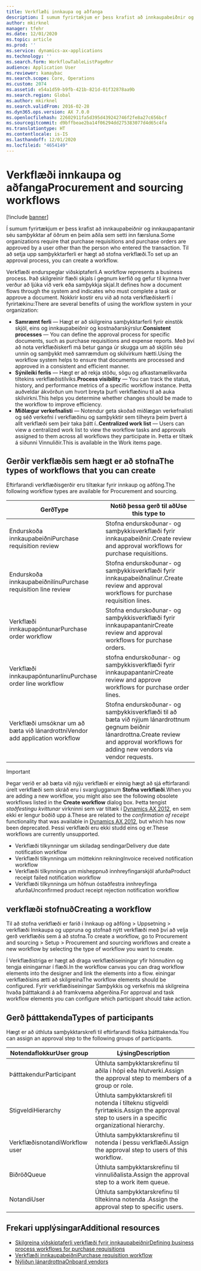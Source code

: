 ```yaml
---
title: Verkflæði innkaupa og aðfanga
description: Í sumum fyrirtækjum er þess krafist að innkaupabeiðnir og innkaupapantanir séu samþykktar af öðrum en þeim aðila sem setti inn færsluna. Til að setja upp samþykktarferli er hægt að stofna verkflæði.
author: mkirknel
manager: tfehr
ms.date: 12/01/2020
ms.topic: article
ms.prod: ''
ms.service: dynamics-ax-applications
ms.technology: ''
ms.search.form: WorkflowTableListPageRnr
audience: Application User
ms.reviewer: kamaybac
ms.search.scope: Core, Operations
ms.custom: 2074
ms.assetid: e54a1d59-b9fb-421b-821d-01f32878aa9b
ms.search.region: Global
ms.author: mkirknel
ms.search.validFrom: 2016-02-28
ms.dyn365.ops.version: AX 7.0.0
ms.openlocfilehash: 22602911fa5d395d439242746f2fe8a27c656bcf
ms.sourcegitcommit: d9bffbeae2ba14f06294dd275383077d4d65c4fa
ms.translationtype: HT
ms.contentlocale: is-IS
ms.lasthandoff: 12/01/2020
ms.locfileid: "4654149"
---
```

# <a name="procurement-and-sourcing-workflows"></a><span data-ttu-id="66cf3-104">Verkflæði innkaupa og aðfanga</span><span class="sxs-lookup"><span data-stu-id="66cf3-104">Procurement and sourcing workflows</span></span>

[!include [banner](../includes/banner.md)]

<span data-ttu-id="66cf3-105">Í sumum fyrirtækjum er þess krafist að innkaupabeiðnir og innkaupapantanir séu samþykktar af öðrum en þeim aðila sem setti inn færsluna.</span><span class="sxs-lookup"><span data-stu-id="66cf3-105">Some organizations require that purchase requisitions and purchase orders are approved by a user other than the person who entered the transaction.</span></span> <span data-ttu-id="66cf3-106">Til að setja upp samþykktarferli er hægt að stofna verkflæði.</span><span class="sxs-lookup"><span data-stu-id="66cf3-106">To set up an approval process, you can create a workflow.</span></span>

<span data-ttu-id="66cf3-107">Verkflæði endurspeglar viðskiptaferli.</span><span class="sxs-lookup"><span data-stu-id="66cf3-107">A workflow represents a business process.</span></span> <span data-ttu-id="66cf3-108">Það skilgreinir flæði skjals í gegnum kerfið og gefur til kynna hver verður að ljúka við verk eða samþykkja skjal.</span><span class="sxs-lookup"><span data-stu-id="66cf3-108">It defines how a document flows through the system and indicates who must complete a task or approve a document.</span></span> <span data-ttu-id="66cf3-109">Nokkrir kostir eru við að nota verkflæðiskerfi í fyrirtækinu:</span><span class="sxs-lookup"><span data-stu-id="66cf3-109">There are several benefits of using the workflow system in your organization:</span></span>

- <span data-ttu-id="66cf3-110">**Samræmt ferli** — Hægt er að skilgreina samþykktarferli fyrir einstök skjöl, eins og innkaupabeiðnir og kostnaðarskýrslur.</span><span class="sxs-lookup"><span data-stu-id="66cf3-110">**Consistent processes** — You can define the approval process for specific documents, such as purchase requisitions and expense reports.</span></span> <span data-ttu-id="66cf3-111">Með því að nota verkflæðiskerfi má betur ganga úr skugga um að skjölin séu unnin og samþykkt með samræmdum og skilvirkum hætti.</span><span class="sxs-lookup"><span data-stu-id="66cf3-111">Using the workflow system helps to ensure that documents are processed and approved in a consistent and efficient manner.</span></span>
- <span data-ttu-id="66cf3-112">**Sýnileiki ferlis** — Hægt er að rekja stöðu, sögu og afkastamælikvarða tiltekins verkflæðistilviks.</span><span class="sxs-lookup"><span data-stu-id="66cf3-112">**Process visibility** — You can track the status, history, and performance metrics of a specific workflow instance.</span></span> <span data-ttu-id="66cf3-113">Þetta auðveldar ákvörðun um hvort breyta þurfi verkflæðinu til að auka skilvirkni.</span><span class="sxs-lookup"><span data-stu-id="66cf3-113">This helps you determine whether changes should be made to the workflow to improve efficiency.</span></span>
- <span data-ttu-id="66cf3-114">**Miðlægur verkefnalisti** — Notendur geta skoðað miðlægan verkefnalisti og séð verkefni í verkflæðinu og samþykktir sem tilheyra þeim þvert á allt verkflæði sem þeir taka þátt í..</span><span class="sxs-lookup"><span data-stu-id="66cf3-114">**Centralized work list** — Users can view a centralized work list to view the workflow tasks and approvals assigned to them across all workflows they participate in.</span></span> <span data-ttu-id="66cf3-115">Þetta er tiltæk á síðunni Vinnuliðir.</span><span class="sxs-lookup"><span data-stu-id="66cf3-115">This is available in the Work items page.</span></span>

## <a name="the-types-of-workflows-that-you-can-create"></a><span data-ttu-id="66cf3-116"> Gerðir verkflæðis sem hægt er að stofna</span><span class="sxs-lookup"><span data-stu-id="66cf3-116">The types of workflows that you can create</span></span>

<span data-ttu-id="66cf3-117">Eftirfarandi verkflæðisgerðir eru tiltækar fyrir innkaup og aðföng.</span><span class="sxs-lookup"><span data-stu-id="66cf3-117">The following workflow types are available for Procurement and sourcing.</span></span>

| <span data-ttu-id="66cf3-118">Gerð</span><span class="sxs-lookup"><span data-stu-id="66cf3-118">Type</span></span> | <span data-ttu-id="66cf3-119">Notið þessa gerð til að</span><span class="sxs-lookup"><span data-stu-id="66cf3-119">Use this type to</span></span> |
|---|---|
| <span data-ttu-id="66cf3-120">Endurskoða innkaupabeiðni</span><span class="sxs-lookup"><span data-stu-id="66cf3-120">Purchase requisition review</span></span> | <span data-ttu-id="66cf3-121">Stofna endurskoðunar- og samþykkisverkflæði fyrir innkaupabeiðnir.</span><span class="sxs-lookup"><span data-stu-id="66cf3-121">Create review and approval workflows for purchase requisitions.</span></span> |
| <span data-ttu-id="66cf3-122">Endurskoða innkaupabeiðnilínu</span><span class="sxs-lookup"><span data-stu-id="66cf3-122">Purchase requisition line review</span></span> | <span data-ttu-id="66cf3-123">Stofna endurskoðunar- og samþykkisverkflæði fyrir innkaupabeiðnalínur.</span><span class="sxs-lookup"><span data-stu-id="66cf3-123">Create review and approval workflows for purchase requisition lines.</span></span> |
| <span data-ttu-id="66cf3-124">Verkflæði innkaupapöntunar</span><span class="sxs-lookup"><span data-stu-id="66cf3-124">Purchase order workflow</span></span> | <span data-ttu-id="66cf3-125">Stofna endurskoðunar- og samþykkisverkflæði fyrir innkaupapantanir</span><span class="sxs-lookup"><span data-stu-id="66cf3-125">Create review and approval workflows for purchase orders.</span></span> |
| <span data-ttu-id="66cf3-126">Verkflæði innkaupapöntunarlínu</span><span class="sxs-lookup"><span data-stu-id="66cf3-126">Purchase order line workflow</span></span> | <span data-ttu-id="66cf3-127">stofna endurskoðunar- og samþykkisverkflæði fyrir innkaupapantanir</span><span class="sxs-lookup"><span data-stu-id="66cf3-127">Create review and approve workflows for purchase order lines.</span></span> |
| <span data-ttu-id="66cf3-128">Verkflæði umsóknar um að bæta við lánardrottni</span><span class="sxs-lookup"><span data-stu-id="66cf3-128">Vendor add application workflow</span></span> | <span data-ttu-id="66cf3-129">Stofna endurskoðunar- og samþykkisverkflæði til að bæta við nýjum lánardrottnum gegnum beiðnir lánardrottna.</span><span class="sxs-lookup"><span data-stu-id="66cf3-129">Create review and approval workflows for adding new vendors via vendor requests.</span></span> |

> [!IMPORTANT]
> <span data-ttu-id="66cf3-130">Þegar verið er að bæta við nýju verkflæði er einnig hægt að sjá eftirfarandi úrelt verkflæði sem skráð eru í svarglugganum **Stofna verkflæði**.</span><span class="sxs-lookup"><span data-stu-id="66cf3-130">When you are adding a new workflow, you might also see the following obsolete workflows listed in the **Create workflow** dialog box.</span></span> <span data-ttu-id="66cf3-131">Þetta tengist *staðfestingu kvittunar* virkninni sem var tiltæk í [Dynamics AX 2012](https://docs.microsoft.com/dynamicsax-2012/appuser-itpro/set-up-procurement-and-sourcing-workflows), en sem ekki er lengur boðið upp á.</span><span class="sxs-lookup"><span data-stu-id="66cf3-131">These are related to the *confirmation of receipt* functionality that was available in [Dynamics AX 2012](https://docs.microsoft.com/dynamicsax-2012/appuser-itpro/set-up-procurement-and-sourcing-workflows), but which has now been deprecated.</span></span> <span data-ttu-id="66cf3-132">Þessi verkflæði eru ekki studd eins og er.</span><span class="sxs-lookup"><span data-stu-id="66cf3-132">These workflows are currently unsupported.</span></span>
> 
> - <span data-ttu-id="66cf3-133">Verkflæði tilkynningar um skiladag sendingar</span><span class="sxs-lookup"><span data-stu-id="66cf3-133">Delivery due date notification workflow</span></span>
> - <span data-ttu-id="66cf3-134">Verkflæði tilkynninga um móttekinn reikning</span><span class="sxs-lookup"><span data-stu-id="66cf3-134">Invoice received notification workflow</span></span>
> - <span data-ttu-id="66cf3-135">Verkflæði tilkynninga um misheppnuð innhreyfingarskjöl afurða</span><span class="sxs-lookup"><span data-stu-id="66cf3-135">Product receipt failed notification workflow</span></span>
> - <span data-ttu-id="66cf3-136">Verkflæði tilkynninga um höfnun óstaðfestra innhreyfinga afurða</span><span class="sxs-lookup"><span data-stu-id="66cf3-136">Unconfirmed product receipt rejection notification workflow</span></span>

## <a name="creating-a-workflow"></a><span data-ttu-id="66cf3-137">verkflæði stofnuð</span><span class="sxs-lookup"><span data-stu-id="66cf3-137">Creating a workflow</span></span>

<span data-ttu-id="66cf3-138">Til að stofna verkflæði er farið í Innkaup og aðföng &gt; Uppsetning &gt; verkflæði Innkaupa og uppruna og stofnað nýtt verkflæði með því að velja gerð verkflæðis sem á að stofna.</span><span class="sxs-lookup"><span data-stu-id="66cf3-138">To create a workflow, go to Procurement and sourcing &gt; Setup &gt; Procurement and sourcing workflows and create a new workflow by selecting the type of workflow you want to create.</span></span> 

<span data-ttu-id="66cf3-139">Í Verkflæðistriga er hægt að draga verkflæðiseiningar yfir hönnuðinn og tengja einingarnar í flæði.</span><span class="sxs-lookup"><span data-stu-id="66cf3-139">In the workflow canvas you can drag workflow elements into the designer and link the elements into a flow.</span></span> <span data-ttu-id="66cf3-140">einingar verkflæðisins ætti að skilgreina</span><span class="sxs-lookup"><span data-stu-id="66cf3-140">The workflow elements should be configured.</span></span> <span data-ttu-id="66cf3-141">Fyrir verkflæðiseiningar Samþykkis og verkefnis má skilgreina hvaða þátttakandi á að framkvæma aðgerðina.</span><span class="sxs-lookup"><span data-stu-id="66cf3-141">For approval and task workflow elements you can configure which participant should take action.</span></span>

## <a name="types-of-participants"></a><span data-ttu-id="66cf3-142">Gerð þátttakenda</span><span class="sxs-lookup"><span data-stu-id="66cf3-142">Types of participants</span></span>

<span data-ttu-id="66cf3-143">Hægt er að úthluta samþykktarskrefi til eftirfarandi flokka þátttakenda.</span><span class="sxs-lookup"><span data-stu-id="66cf3-143">You can assign an approval step to the following groups of participants.</span></span>

| <span data-ttu-id="66cf3-144">Notendaflokkur</span><span class="sxs-lookup"><span data-stu-id="66cf3-144">User group</span></span> | <span data-ttu-id="66cf3-145">Lýsing</span><span class="sxs-lookup"><span data-stu-id="66cf3-145">Description</span></span> |
|---|---|
| <span data-ttu-id="66cf3-146">Þátttakendur</span><span class="sxs-lookup"><span data-stu-id="66cf3-146">Participant</span></span> | <span data-ttu-id="66cf3-147">Úthluta samþykktarskrefinu til aðila í hópi eða hlutverki.</span><span class="sxs-lookup"><span data-stu-id="66cf3-147">Assign the approval step to members of a group or role.</span></span> |
| <span data-ttu-id="66cf3-148">Stigveldi</span><span class="sxs-lookup"><span data-stu-id="66cf3-148">Hierarchy</span></span> | <span data-ttu-id="66cf3-149">Úthluta samþykktarskrefi til notenda í tilteknu stigveldi fyrirtækis.</span><span class="sxs-lookup"><span data-stu-id="66cf3-149">Assign the approval step to users in a specific organizational hierarchy.</span></span> |
| <span data-ttu-id="66cf3-150">Verkflæðisnotandi</span><span class="sxs-lookup"><span data-stu-id="66cf3-150">Workflow user</span></span> | <span data-ttu-id="66cf3-151">Úthluta samþykktarskrefinu til notenda í þessu verkflæði.</span><span class="sxs-lookup"><span data-stu-id="66cf3-151">Assign the approval step to users of this workflow.</span></span> |
| <span data-ttu-id="66cf3-152">Biðröð</span><span class="sxs-lookup"><span data-stu-id="66cf3-152">Queue</span></span> | <span data-ttu-id="66cf3-153">Úthluta samþykktarskrefinu til vinnuliðalista.</span><span class="sxs-lookup"><span data-stu-id="66cf3-153">Assign the approval step to a work item queue.</span></span> |
| <span data-ttu-id="66cf3-154">Notandi</span><span class="sxs-lookup"><span data-stu-id="66cf3-154">User</span></span> | <span data-ttu-id="66cf3-155">Úthluta samþykktarskrefinu til tiltekinna notenda .</span><span class="sxs-lookup"><span data-stu-id="66cf3-155">Assign the approval step to specific users.</span></span> |

## <a name="additional-resources"></a><span data-ttu-id="66cf3-156">Frekari upplýsingar</span><span class="sxs-lookup"><span data-stu-id="66cf3-156">Additional resources</span></span>

- [<span data-ttu-id="66cf3-157">Skilgreina viðskiptaferli verkflæði fyrir innkaupabeiðnir</span><span class="sxs-lookup"><span data-stu-id="66cf3-157">Defining business process workflows for purchase requisitions</span></span>](https://www.microsoft.com/download/details.aspx?id=101821)
- [<span data-ttu-id="66cf3-158">Verkflæði innkaupabeiðni</span><span class="sxs-lookup"><span data-stu-id="66cf3-158">Purchase requisition workflow</span></span>](purchase-requisitions-workflow.md)
- [<span data-ttu-id="66cf3-159">Nýliðun lánardrottna</span><span class="sxs-lookup"><span data-stu-id="66cf3-159">Onboard vendors</span></span>](vendor-onboarding.md)
